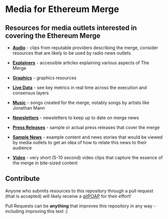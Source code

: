 # Media for Ethereum Merge

## Resources for media outlets interested in covering the Ethereum Merge

* [**Audio**](english/audio) - clips from reputable providers describing the merge, consider resources that are likely to be used by radio news outlets

* [**Explainers**](english/explainers) - accessible articles explaining various aspects of The Merge

* [**Graphics**](english/graphics) - graphics resources

* [**Live Data**](english/data) - see key metrics in real time across the execution and consensus layers

* [**Music**](english/music) - songs created for the merge, notably songs by artists like Jonathan Mann

* [**Newsletters**](english/newsletters) - newsletters to keep up to date on merge news 

* [**Press Releases**](english/press_releases) - sample or actual press releases that cover the merge

* [**Sample News**](english/sample_news) - example content and news stories that would be viewed by media outlets to get an idea of how to relate this news to their audience

* [**Video**](english/video) - very short (5-10 second) video clips that capture the essence of the merge in bite-sized content


## Contribute

Anyone who submits resources to this repository through a pull request (that is accepted) will likely receive a [gitPOAP](https://gitpoap.io) for their effort! 

Pull Requests can be **anything** that improves this repository in any way - including improving this text :)
